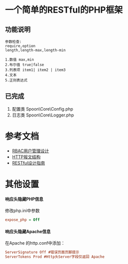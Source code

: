# 一个简单的RESTful的PHP框架

## 功能说明
    参数检查:
    require,option
    length,length-max,length-min

    1.数值 max,min
    2.布尔值 true|false
    3.列表项 item1| item2 | item3
    4.文本
    5.正则表达式



## 已完成
1. 配置类 Spoon\Core\Config.php
2. 日志类 Spoon\Core\Logger.php

# 参考文档
* [RBAC用户管理设计](./docs/RBAC.md)
* [HTTP报文结构](./docs/HTTP.md)
* [RESTful设计指南](./docs/RESTful_design.md)

# 其他设置
#### 响应头隐藏PHP信息
修改php.ini中参数 
``` ini
expose_php = Off
```
#### 响应头隐藏Apache信息
在Apache 的http.conf中添加：
``` ini
ServerSignature Off #错误页面页脚提示
ServerTokens Prod #Http头Server字段仅返回 Apache
```
